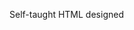 Self-taught HTML designed
              
 
 
 
      
 
 
                                                                                                                                                                      